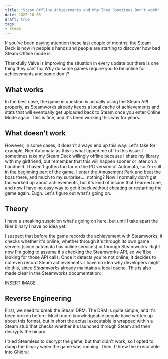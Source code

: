 ```yaml
---
title: "Steam Offline Achievements and Why They Sometimes Don't work"
date: 2022-10-05
draft: true
tags:
- Steam
---
```


If you've been paying attention these last couple of months, the Steam Deck is now in people's hands
and people are starting to discover how bad Steam Offline mode is.
<!--more-->
Thankfully Valve is improving the situation
in every update but there is one thing they cant fix: Why do some games require you to be online for achievements
and some don't?

## What works

In the best case, the game in question is actually using the Steam API properly, as Steamworks
already keeps a local cache of achievements and stats that will eventually get uploaded back to Steam
once you enter Online Mode again. This is fine, and it's been working this way for years.

## What doesn't work

However, in some cases, it doesn't always end up this way. Let's take for example, Nier Automata
as this is what tipped me off to this issue. I sometimes take my Steam Deck willingly offline because
I share my library with my girlfriend, but remember that this will happen sooner or later on a handheld. I haven't
gotten too far on the PC version of Automata, so I'm still in the beginning part of the game. I enter the Amusement Park and 
beat the boss there, and much to my surprise.... nothing? Now I normally don't get too worked up about achievements, but it's
kind of insane that I earned one, and now I have no easy way to get it back without cheating or restarting the game again. Eugh. Let's figure out what's going on.

## Theory

I have a sneaking suspicion what's going on here, but until I take apart the Nier binary I have no idea yet.

I suspect that before the game records the achievement with Steamworks, it checks whether it's online,
whether through it's through its own game servers (since automata has online services) or through Steamworks. Right now
I'm going to assume it's checking the Steamworks API, so we'll be looking for those API calls. Once it detects
you're not online, it decides to not even record Steam achievements. I have no idea why developers might do this,
since _Steamworks_ already maintains a local cache. This is also made clear in the Steamworks documentation:

INSERT IMAGE

## Reverse Engineering

First, we need to break the Steam DRM. The DRM is quite simple, and it's been broken before. Much more knowledgeable people
have written up about this format, but in short the actual executable is wrapped within a Steam stub that checks whether it's launched through Steam and then decrypts the binary.

I tried Steamless to decrypt the game, but that didn't work, so I opted to dump the binary when the game was running. Then,
I threw the executable into Ghidra:

